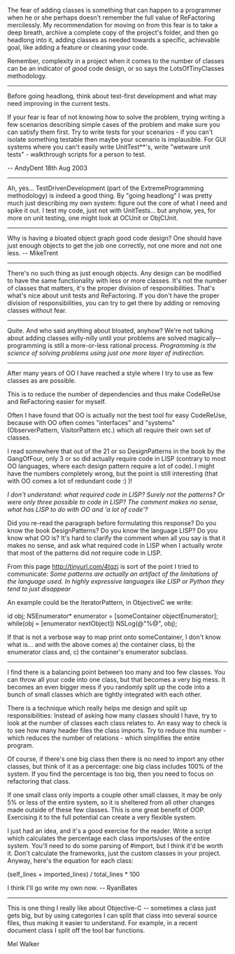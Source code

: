 The fear of adding classes is something that can happen to a programmer when he or she perhaps doesn't remember the full value of ReFactoring mercilessly. My recommendation for moving on from this fear is to take a deep breath, archive a complete copy of the project's folder, and then go headlong into it, adding classes as needed towards a specific, achievable goal, like adding a feature or cleaning your code.

Remember, complexity in a project when it comes to the number of classes can be an indicator of *good* code design, or so says the LotsOfTinyClasses methodology.

----

Before going headlong, think about test-first development and what may need improving in the current tests.

If your fear is fear of not knowing how to solve the problem, trying writing a few scenarios describing simple cases of the problem and make sure you can satisfy them first. Try to write tests for your scenarios - if you can't isolate something testable then maybe your scenario is implausible. For GUI systems where you can't easily write UnitTest**'s, write "wetware unit tests" - walkthrough scripts for a person to test.

-- AndyDent 18th Aug 2003

----

Ah, yes... TestDrivenDevelopment (part of the ExtremeProgramming methodology) is indeed a good thing. By "going headlong" I was pretty much just describing my own system: figure out the core of what I need and spike it out. I test my code, just not with UnitTest<nowiki/>s... but anyhow, yes, for more on unit testing, one might look at OCUnit or ObjCUnit.

----

Why is having a bloated object graph good code design? One should have just enough objects to get the job one correctly, not one more and not one less. -- MikeTrent

----

There's no such thing as just enough objects. Any design can be modified to have the same functionality with less or more classes. It's not the number of classes that matters, it's the proper division of responsibilities. That's what's nice about unit tests and ReFactoring. If you don't have the proper division of responsibilities, you can try to get there by adding or removing classes without fear.

----

Quite. And who said anything about bloated, anyhow? We're not talking about adding classes willy-nilly until your problems are solved magically-- programming is still a more-or-less rational process. *Programming is the science of solving problems using just one more layer of indirection.*

----

After many years of OO I have reached a style where I try to use as few classes as are possible.

This is to reduce the number of dependencies and thus make CodeReUse and ReFactoring easier for myself.

Often I have found that OO is actually not the best tool for easy CodeReUse, because with OO often comes "interfaces" and "systems" (ObserverPattern, VisitorPattern etc.) which all require their own set of classes.

I read somewhere that out of the 21 or so DesignPatterns in the book by the GangOfFour, only 3 or so did actually require code in LISP (contrary to most OO languages, where each design pattern require a lot of code).  I might have the numbers completely wrong, but the point is still interesting (that with OO comes a lot of redundant code :) )!

*I don't understand: what required code in LISP? Surely not the patterns? Or were only three possible to code in LISP? The comment makes no sense, what has LISP to do with OO and 'a lot of code'?*

Did you re-read the paragraph before formulating this response? Do you know the book DesignPatterns? Do you know the language LISP? Do you know what OO is? It's hard to clarify the comment when all you say is that it makes no sense, and ask what required code in LISP when I actually wrote that most of the patterns did *not* require code in LISP.

From this page http://tinyurl.com/4tqzj is sort of the point I tried to communicate: *Some patterns are actually an artifact of the limitations of the language used. In highly expressive languages like LISP or Python they tend to just disappear*

An example could be the IteratorPattern, in ObjectiveC we write:
    
id obj;
NSEnumerator* enumerator = [someContainer objectEnumerator];
while(obj = [enumerator nextObject])
   NSLog(@"%@", obj);


If that is not a verbose way to     map     print onto     someContainer, I don't know what is... and with the above comes a) the container class, b) the enumerator class and, c) the container's enumerator subclass.

----

I find there is a balancing point between too many and too few classes. You can throw all your code into one class, but that becomes a very big mess. It becomes an even bigger mess if you randomly split up the code into a bunch of small classes which are tightly integrated with each other.

There is a technique which really helps me design and split up responsibilities: Instead of asking how many classes should I have, try to look at the number of classes each class relates to. An easy way to check is to see how many header files the class imports. Try to reduce this number - which reduces the number of relations - which simplifies the entire program.

Of course, if there's one big class then there is no need to import any other classes, but think of it as a percentage: one big class includes 100% of the system. If you find the percentage is too big, then you need to focus on refactoring that class.

If one small class only imports a couple other small classes, it may be only 5% or less of the entire system, so it is sheltered from all other changes made outside of these few classes. This is one great benefit of OOP. Exercising it to the full potential can create a very flexible system.

I just had an idea, and it's a good exercise for the reader. Write a script which calculates the percentage each class imports/uses of the entire system. You'll need to do some parsing of #import, but I think it'd be worth it. Don't calculate the frameworks, just the custom classes in your project. Anyway, here's the equation for each class:

    
(self_lines + imported_lines) / total_lines * 100


I think I'll go write my own now. -- RyanBates

----

This is one thing I really like about Objective-C -- sometimes a class just gets big, but by using categories I can split that class into several source files, thus making it easier to understand. For example, in a recent document class I split off the tool bar functions.

Mel Walker
